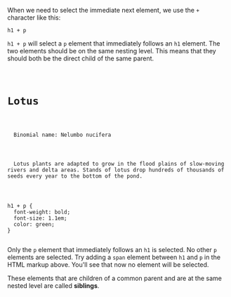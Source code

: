 When we need to select the immediate
next element, we use the `+` character
like this:

```
h1 + p
```

`h1 + p` will select a `p`
element that immediately follows
an `h1` element. The two elements
should be on the same nesting level.
This means that they should both
be the direct child of the same
parent.

<codeblock language="css" type="lesson">
<code>
<panel language="html">
<h1>Lotus</h1>
<p>
  Binomial name: Nelumbo nucifera
</p>
<p>
  Lotus plants are adapted to grow in the flood plains of slow-moving rivers and delta areas. Stands of lotus drop hundreds of thousands of seeds every year to the bottom of the pond.
</p>
</panel>
<panel language="css">
h1 + p {
  font-weight: bold;
  font-size: 1.1em;
  color: green;
}
</panel>
</code>
</codeblock>

Only the `p` element that
immediately follows
an `h1` is selected. No other `p` elements are selected.
Try adding a `span` element between
`h1` and `p` in the HTML
markup above. You'll see that now
no element will be selected.

These elements that are
children of a common parent and
are at the same nested level
are called **siblings**.
